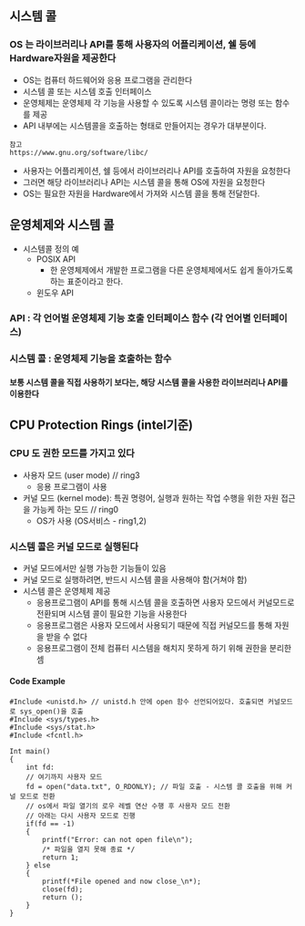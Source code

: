 ## 시스템 콜

### OS 는 라이브러리나 API를 통해 사용자의 어플리케이션, 쉘 등에 Hardware자원을 제공한다
- OS는 컴퓨터 하드웨어와 응용 프로그램을 관리한다
- 시스템 콜 또는 시스템 호출 인터페이스
- 운영체제는 운영체제 각 기능을 사용할 수 있도록 시스템 콜이라는 명령 또는 함수를 제공
- API 내부에는 시스템콜을 호출하는 형태로 만들어지는 경우가 대부분이다.
```
참고
https://www.gnu.org/software/libc/ 
```
- 사용자는 어플리케이션, 쉘 등에서 라이브러리나 API를 호출하여 자원을 요청한다
- 그러면 해당 라이브러리나 API는 시스템 콜을 통해 OS에 자원을 요청한다
- OS는 필요한 자원을 Hardware에서 가져와 시스템 콜을 통해 전달한다.

## 운영체제와 시스템 콜
- 시스템콜 정의 예
    - POSIX API
      - 한 운영체제에서 개발한 프로그램을 다른 운영체제에서도 쉽게 돌아가도록 하는 표준이라고 한다.
    - 윈도우 API

### API : 각 언어벌 운영체제 기능 호출 인터페이스 함수 (각 언어별 인터페이스)
### 시스템 콜 : 운영체제 기능을 호출하는 함수
#### 보통 시스템 콜을 직접 사용하기 보다는, 해당 시스템 콜을 사용한 라이브러리나 API를 이용한다


## CPU Protection Rings (intel기준)
### CPU 도 권한 모드를 가지고 있다 
- 사용자 모드 (user mode) // ring3
    - 응용 프로그램이 사용
- 커널 모드 (kernel mode): 특권 명령어, 실행과 원하는 작업 수행을 위한 자원 접근을 가능케 하는 모드 // ring0
    - OS가 사용 (OS서비스 - ring1,2)

    
    
### 시스템 콜은 커널 모드로 실행된다
- 커널 모드에서만 실행 가능한 기능들이 있음
- 커널 모드로 실행하려면, 반드시 시스템 콜을 사용해야 함(거쳐야 함)
- 시스템 콜은 운영체제 제공
    - 응용프로그램이 API를 통해 시스템 콜을 호출하면 사용자 모드에서 커널모드로 전환되며 
      시스템 콜이 필요한 기능을 사용한다
    - 응용프로그램은 사용자 모드에서 사용되기 때문에 직접 커널모드를 통해 자원을 받을 수 없다
    - 응용프로그램이 전체 컴퓨터 시스템을 해치지 못하게 하기 위해 권한을 분리한 셈
    

#### Code Example
```
#Include <unistd.h> // unistd.h 안에 open 함수 선언되어있다. 호출되면 커널모드로 sys_open()을 호출
#Include <sys/types.h>
#Include <sys/stat.h>
#Include <fcntl.h>

Int main()
{
    int fd:
    // 여기까지 사용자 모드
    fd = open("data.txt", O_RDONLY); // 파일 호출 - 시스템 콜 호출을 위해 커널 모드로 전환
    // os에서 파일 열기의 로우 레벨 연산 수행 후 사용자 모드 전환
    // 아래는 다시 사용자 모드로 진행
    if(fd == -1)
    {
        printf("Error: can not open file\n");
        /* 파일을 열지 못해 종료 */
        return 1;
    } else 
    {
        printf(*File opened and now close_\n*);
        close(fd);
        return ();    
    }
}
```
